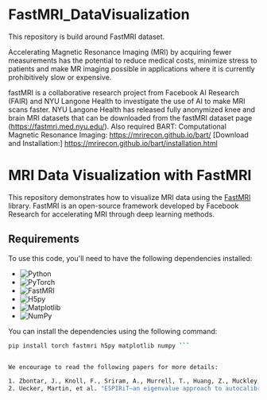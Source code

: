 # FastMRI_DataVisualization
This repository is build around FastMRI dataset.

Accelerating Magnetic Resonance Imaging (MRI) by acquiring fewer measurements has the potential to reduce medical costs, minimize stress to patients and make MR imaging possible in applications where it is currently prohibitively slow or expensive.

fastMRI is a collaborative research project from Facebook AI Research (FAIR) and NYU Langone Health to investigate the use of AI to make MRI scans faster. NYU Langone Health has released fully anonymized knee and brain MRI datasets that can be downloaded from the fastMRI dataset page (https://fastmri.med.nyu.edu/). Also required BART: Computational Magnetic Resonance Imaging: https://mrirecon.github.io/bart/ [Download and Installation:] https://mrirecon.github.io/bart/installation.html

# MRI Data Visualization with FastMRI

This repository demonstrates how to visualize MRI data using the [FastMRI](https://github.com/facebookresearch/fastmri) library. FastMRI is an open-source framework developed by Facebook Research for accelerating MRI through deep learning methods.

## Requirements

To use this code, you'll need to have the following dependencies installed:

- ![Python](https://img.shields.io/badge/python-3.7%2B-blue)
- ![PyTorch](https://img.shields.io/badge/PyTorch-v1.9.0-blue)
- ![FastMRI](https://img.shields.io/badge/FastMRI-0.2.0-orange)
- ![H5py](https://img.shields.io/badge/h5py-v3.1.0-lightgreen)
- ![Matplotlib](https://img.shields.io/badge/matplotlib-v3.4.2-yellow)
- ![NumPy](https://img.shields.io/badge/NumPy-v1.19.5-red)

You can install the dependencies using the following command:

```bash
pip install torch fastmri h5py matplotlib numpy ```


We encourage to read the following papers for more details:

1. Zbontar, J., Knoll, F., Sriram, A., Murrell, T., Huang, Z., Muckley, M. J., ... & Lui, Y. W. (1811). fastMRI: An open dataset and benchmarks for accelerated MRI. arXiv 2018. arXiv preprint arXiv:1811.08839.
2. Uecker, Martin, et al. "ESPIRiT—an eigenvalue approach to autocalibrating parallel MRI: where SENSE meets GRAPPA." Magnetic resonance in medicine 71.3 (2014): 990-1001.
